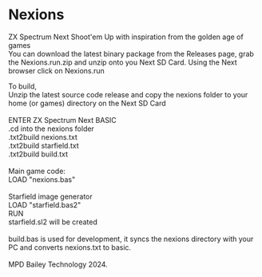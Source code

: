 # Nexions
ZX Spectrum Next Shoot'em Up with inspiration from the golden age of games
  \
You can download the latest binary package from the Releases page, grab the Nexions.run.zip and unzip onto you Next SD Card. Using the Next browser click on Nexions.run

To build,   \
Unzip the latest source code release and copy the nexions folder to your home (or games) directory on the Next SD Card
  \
  \
ENTER ZX Spectrum Next BASIC  \
.cd into the nexions folder  \
.txt2build nexions.txt  \
.txt2build starfield.txt  \
.txt2build build.txt  \
  \
Main game code:  \
LOAD "nexions.bas"  \
  \
Starfield image generator  \
LOAD "starfield.bas2"  \
RUN  \
starfield.sl2 will be created  \
  \
build.bas is used for development, it syncs the nexions directory with your PC and converts nexions.txt to basic.
  \
  \
MPD Bailey Technology 2024.
